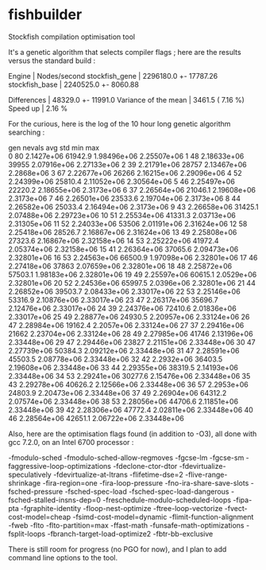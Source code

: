# fishbuilder
Stockfish compilation optimisation tool

It's a genetic algorithm that selects compiler flags ; here are the results versus the standard build :

Engine                          | Nodes/second
stockfish_gene                  | 2296180.0 +- 17787.26
stockfish_base                  | 2240525.0 +- 8060.88

Differences                     | 48329.0 +- 11991.0
Variance of the mean            | 3461.5 ( 7.16 %)
Speed up                        | 2.16 %

For the curious, here is the log of the 10 hour long genetic algorithm searching :

gen     nevals  avg             std     min             max        
0       80      2.1427e+06      61942.9 1.98496e+06     2.25507e+06
1       48      2.18633e+06     39955   2.07916e+06     2.27133e+06
2       39      2.21791e+06     28757   2.13467e+06     2.2868e+06 
3       67      2.22677e+06     26266   2.16215e+06     2.29096e+06
4       52      2.24399e+06     25810.4 2.11052e+06     2.30564e+06
5       46      2.25497e+06     22220.2 2.18655e+06     2.3173e+06 
6       37      2.26564e+06     21046.1 2.19608e+06     2.3173e+06 
7       46      2.26501e+06     23533.6 2.19704e+06     2.3173e+06 
8       44      2.26582e+06     25033.4 2.16494e+06     2.3173e+06 
9       43      2.26658e+06     31425.1 2.07488e+06     2.29723e+06
10      51      2.25534e+06     41331.3 2.03713e+06     2.31305e+06
11      52      2.24033e+06     53506   2.01191e+06     2.31624e+06
12      58      2.25418e+06     28526.7 2.16867e+06     2.31624e+06
13      49      2.25808e+06     27323.6 2.16867e+06     2.32158e+06
14      53      2.25222e+06     41972.4 2.05374e+06     2.32158e+06
15      41      2.26364e+06     37065.6 2.09473e+06     2.32801e+06
16      53      2.24563e+06     66500.9 1.97098e+06     2.32801e+06
17      46      2.27418e+06     37863   2.07659e+06     2.32801e+06
18      48      2.25872e+06     57503.1 1.98183e+06     2.32801e+06
19      49      2.25597e+06     60615.1 2.0529e+06      2.32801e+06
20      52      2.24536e+06     65997.5 2.0396e+06      2.32801e+06
21      44      2.26852e+06     39503.7 2.08433e+06     2.33017e+06
22      53      2.25146e+06     53316.9 2.10876e+06     2.33017e+06
23      47      2.26317e+06     35696.7 2.12476e+06     2.33017e+06
24      39      2.24376e+06     72410.6 2.01836e+06     2.33017e+06
25      49      2.28877e+06     24930.5 2.20957e+06     2.33124e+06
26      47      2.28984e+06     19162.4 2.2057e+06      2.33124e+06
27      37      2.29416e+06     21662   2.23704e+06     2.33124e+06
28      49      2.27985e+06     41746   2.13196e+06     2.33448e+06
29      47      2.29446e+06     23827   2.21151e+06     2.33448e+06
30      47      2.27739e+06     50384.3 2.09212e+06     2.33448e+06
31      47      2.28591e+06     45503.5 2.08778e+06     2.33448e+06
32      42      2.2932e+06      36403.5 2.19608e+06     2.33448e+06
33      44      2.29355e+06     38319.5 2.14193e+06     2.33448e+06
34      53      2.29241e+06     30277.6 2.15476e+06     2.33448e+06
35      43      2.29278e+06     40626.2 2.12566e+06     2.33448e+06
36      57      2.2953e+06      24803.9 2.20473e+06     2.33448e+06
37      49      2.26904e+06     64312.2 2.07574e+06     2.33448e+06
38      53      2.28056e+06     44706.6 2.11851e+06     2.33448e+06
39      42      2.28306e+06     47772.4 2.02811e+06     2.33448e+06
40      46      2.28564e+06     42651.1 2.06722e+06     2.33448e+06

Also, here are the optimisation flags found (in addition to -O3), all done with gcc 7.2.0, on an Intel 6700 processor :

-fmodulo-sched -fmodulo-sched-allow-regmoves -fgcse-lm -fgcse-sm -faggressive-loop-optimizations -fdeclone-ctor-dtor -fdevirtualize-speculatively -fdevirtualize-at-ltrans -flifetime-dse=2 -flive-range-shrinkage -fira-region=one -fira-loop-pressure -fno-ira-share-save-slots -fsched-pressure -fsched-spec-load -fsched-spec-load-dangerous -fsched-stalled-insns-dep=0 -freschedule-modulo-scheduled-loops -fipa-pta -fgraphite-identity -floop-nest-optimize -ftree-loop-vectorize -fvect-cost-model=cheap -fsimd-cost-model=dynamic -flimit-function-alignment -fweb -flto -flto-partition=max -ffast-math -funsafe-math-optimizations -fsplit-loops -fbranch-target-load-optimize2 -fbtr-bb-exclusive

There is still room for progress (no PGO for now), and I plan to add command line options to the tool.
